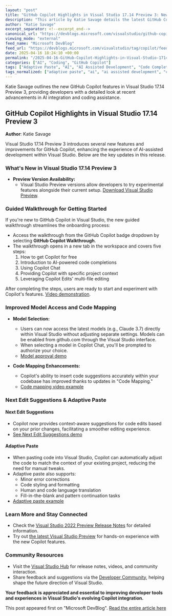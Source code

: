 ```yaml
---
layout: "post"
title: "GitHub Copilot Highlights in Visual Studio 17.14 Preview 3: New Features and Improvements"
description: "This article by Katie Savage details the latest GitHub Copilot enhancements in Visual Studio 17.14 Preview 3, including a guided walkthrough, improved model selection, upgraded code mapping, next edit suggestions, and adaptive paste, with links to resources and feedback channels."
author: "Katie Savage"
excerpt_separator: <!--excerpt_end-->
canonical_url: "https://devblogs.microsoft.com/visualstudio/github-copilot-highlights-in-visual-studio-17-14-preview-3-available-now/"
viewing_mode: "external"
feed_name: "Microsoft DevBlog"
feed_url: "https://devblogs.microsoft.com/visualstudio/tag/copilot/feed/"
date: 2025-04-16 18:24:10 +00:00
permalink: "/2025-04-16-GitHub-Copilot-Highlights-in-Visual-Studio-1714-Preview-3-New-Features-and-Improvements.html"
categories: ["AI", "Coding", "GitHub Copilot"]
tags: ["Adaptive Paste", "AI", "AI Assisted Development", "Code Completion", "Code Mapping", "Coding", "Copilot", "Copilot Chat", "Developer Tools", "GitHub Copilot", "Guided Walkthrough", "Model Selection", "Multi File Editing", "News", "Next Edit Suggestions", "Preview Release", "VS"]
tags_normalized: ["adaptive paste", "ai", "ai assisted development", "code completion", "code mapping", "coding", "copilot", "copilot chat", "developer tools", "github copilot", "guided walkthrough", "model selection", "multi file editing", "news", "next edit suggestions", "preview release", "vs"]
---
```


Katie Savage outlines the new GitHub Copilot features in Visual Studio 17.14 Preview 3, providing developers with a detailed look at recent advancements in AI integration and coding assistance.<!--excerpt_end-->

## GitHub Copilot Highlights in Visual Studio 17.14 Preview 3

**Author**: Katie Savage

Visual Studio 17.14 Preview 3 introduces several new features and improvements for GitHub Copilot, enhancing the experience of AI-assisted development within Visual Studio. Below are the key updates in this release.

### What's New in Visual Studio 17.14 Preview 3

- **Preview Version Availability:**
  - Visual Studio Preview versions allow developers to try experimental features alongside their current setup. [Download Visual Studio Preview](https://visualstudio.microsoft.com/vs/preview/).

### Guided Walkthrough for Getting Started

If you're new to GitHub Copilot in Visual Studio, the new guided walkthrough streamlines the onboarding process:

- Access the walkthrough from the GitHub Copilot badge dropdown by selecting **GitHub Copilot Walkthrough**.
- The walkthrough opens in a new tab in the workspace and covers five steps:
  1. How to get Copilot for free
  2. Introduction to AI-powered code completions
  3. Using Copilot Chat
  4. Providing Copilot with specific project context
  5. Leveraging Copilot Edits' multi-file editing

After completing the steps, users are ready to start and experiment with Copilot's features. [Video demonstration](https://devblogs.microsoft.com/visualstudio/wp-content/uploads/sites/4/2025/04/WalkthroughP3.mp4).

### Improved Model Access and Code Mapping

- **Model Selection:**
  - Users can now access the latest models (e.g., Claude 3.7) directly within Visual Studio without adjusting separate settings. Models can be enabled from github.com through the Visual Studio interface.
  - When selecting a model in Copilot Chat, you'll be prompted to authorize your choice.
  - [Model approval demo](https://devblogs.microsoft.com/visualstudio/wp-content/uploads/sites/4/2025/04/ModelApprovalP3.mp4)

- **Code Mapping Enhancements:**
  - Copilot's ability to insert code suggestions accurately within your codebase has improved thanks to updates in "Code Mapping."
  - [Code mapping video example](https://devblogs.microsoft.com/visualstudio/wp-content/uploads/sites/4/2025/04/CodeMappingP3.mp4)

### Next Edit Suggestions & Adaptive Paste

#### Next Edit Suggestions

- Copilot now provides context-aware suggestions for code edits based on your prior changes, facilitating a smoother editing experience.
- [See Next Edit Suggestions demo](https://devblogs.microsoft.com/visualstudio/wp-content/uploads/sites/4/2025/04/NESP3.mp4)

#### Adaptive Paste

- When pasting code into Visual Studio, Copilot can automatically adjust the code to match the context of your existing project, reducing the need for manual tweaks.
- Adaptive paste also supports:
  - Minor error corrections
  - Code styling and formatting
  - Human and code language translation
  - Fill-in-the-blank and pattern continuation tasks
- [Adaptive paste example](https://devblogs.microsoft.com/visualstudio/wp-content/uploads/sites/4/2025/04/AdaptivePasteP3.mp4)

### Learn More and Stay Connected

- Check the [Visual Studio 2022 Preview Release Notes](https://learn.microsoft.com/en-us/visualstudio/releases/2022/release-notes-preview?tabs=allfeatures) for detailed information.
- Try out [the latest Visual Studio Preview](https://aka.ms/visualstudio/preview) for hands-on experience with the new Copilot features.

### Community Resources

- Visit the [Visual Studio Hub](https://visualstudio.microsoft.com/hub/) for release notes, videos, and community interaction.
- Share feedback and suggestions via the [Developer Community](https://developercommunity.visualstudio.com/VisualStudio), helping shape the future direction of Visual Studio.

**Your feedback is appreciated and essential to improving developer tools and experiences in Visual Studio's evolving Copilot integration.**

This post appeared first on "Microsoft DevBlog". [Read the entire article here](https://devblogs.microsoft.com/visualstudio/github-copilot-highlights-in-visual-studio-17-14-preview-3-available-now/)
